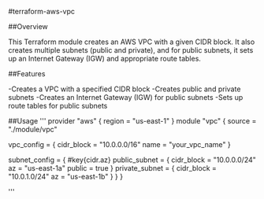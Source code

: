 #terraform-aws-vpc

##Overview

This Terraform module creates an AWS VPC with a given CIDR block. It also creates multiple subnets (public and private), and for public subnets, it sets up an Internet Gateway (IGW) and appropriate route tables.

##Features

-Creates a VPC with a specified CIDR block
-Creates public and private subnets
-Creates an Internet Gateway (IGW) for public subnets
-Sets up route tables for public subnets


##Usage
'''
provider "aws" {
  region = "us-east-1"
}
module "vpc" {
  source = "./module/vpc"

  vpc_config = {
    cidr_block = "10.0.0.0/16"
    name       = "your_vpc_name"
  }

  subnet_config = {
    #key{cidr.az}
    public_subnet = {
      cidr_block = "10.0.0.0/24"
      az         = "us-east-1a"
      public     = true
    }
    private_subnet = {
      cidr_block = "10.0.1.0/24"
      az         = "us-east-1b"
    }
  }
}

'''
